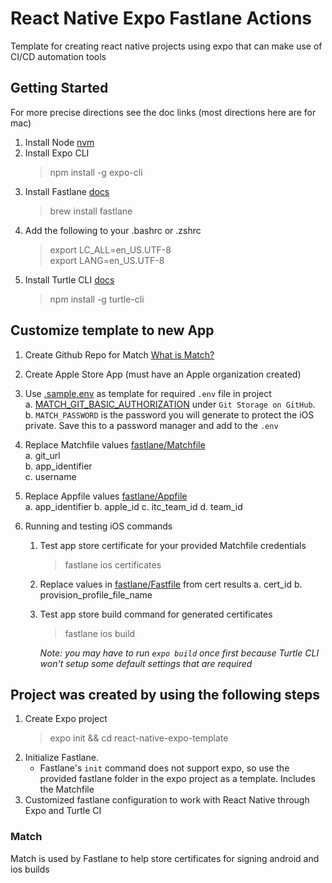 # React Native Expo Fastlane Actions
Template for creating react native projects using expo that can make use of CI/CD automation tools

## Getting Started
For more precise directions see the doc links (most directions here are for mac)
1. Install Node [nvm](https://github.com/nvm-sh/nvm)
2. Install Expo CLI
    > npm install -g expo-cli
3. Install Fastlane [docs](https://docs.fastlane.tools/getting-started/ios/setup/)
    > brew install fastlane  
4. Add the following to your .bashrc or .zshrc
    > export LC_ALL=en_US.UTF-8  
    > export LANG=en_US.UTF-8
5. Install Turtle CLI [docs](https://docs.expo.dev/distribution/turtle-cli/?redirected)
    > npm install -g turtle-cli

## Customize template to new App
1. Create Github Repo for Match [What is Match?](#match)
2. Create Apple Store App (must have an Apple organization created)
3. Use [.sample.env](./.sample.env) as template for required `.env` file in project  
    a. [MATCH_GIT_BASIC_AUTHORIZATION](https://docs.fastlane.tools/actions/match/) under `Git Storage on GitHub`.  
    b. `MATCH_PASSWORD` is the password you will generate to protect the iOS private. Save this to a password manager and add to the `.env`
4. Replace Matchfile values [fastlane/Matchfile](./fastlane/Matchfile)  
    a. git_url  
    b. app_identifier  
    c. username
5. Replace Appfile values [fastlane/Appfile](./fastlane/Appfile)  
    a. app_identifier
    b. apple_id
    c. itc_team_id
    d. team_id

5. Running and testing iOS commands
    1. Test app store certificate for your provided Matchfile credentials
        > fastlane ios certificates  
    2. Replace values in [fastlane/Fastfile](./fastlane/Appfile) from cert results
        a. cert_id
        b. provision_profile_file_name
    3. Test app store build command for generated certificates
        > fastlane ios build  
        
        *Note: you may have to run `expo build` once first because Turtle CLI won't setup some default settings that are required*
    
## Project was created by using the following steps
1. Create Expo project
    > expo init && cd react-native-expo-template
2. Initialize Fastlane.
    - Fastlane's `init` command does not support expo, so use the provided fastlane folder in the expo project as a template. Includes the Matchfile
3. Customized fastlane configuration to work with React Native through Expo and Turtle CI

### Match
Match is used by Fastlane to help store certificates for signing android and ios builds